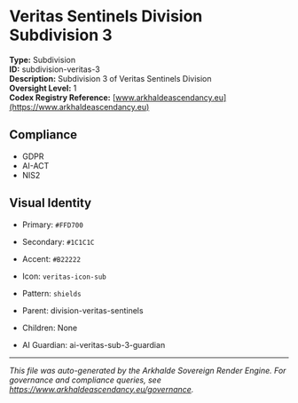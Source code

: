# Veritas Sentinels Division Subdivision 3

**Type:** Subdivision  
**ID:** subdivision-veritas-3  
**Description:** Subdivision 3 of Veritas Sentinels Division  
**Oversight Level:** 1  
**Codex Registry Reference:** [www.arkhaldeascendancy.eu](https://www.arkhaldeascendancy.eu)

## Compliance

- GDPR
- AI-ACT
- NIS2

## Visual Identity

- Primary: `#FFD700`
- Secondary: `#1C1C1C`
- Accent: `#B22222`
- Icon: `veritas-icon-sub`
- Pattern: `shields`


- Parent: division-veritas-sentinels
- Children: None
- AI Guardian: ai-veritas-sub-3-guardian

---

*This file was auto-generated by the Arkhalde Sovereign Render Engine. For governance and compliance queries, see https://www.arkhaldeascendancy.eu/governance.*